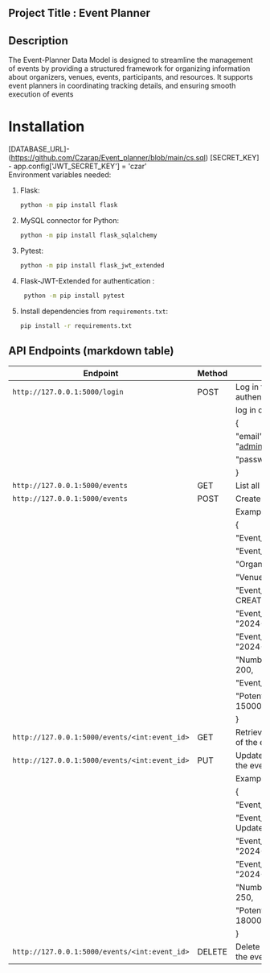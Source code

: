 ## Project Title : Event Planner 
## Description
The Event-Planner Data Model is designed to streamline the management of events by providing a structured framework for organizing information about organizers, venues, events, participants, and resources. It supports event planners in coordinating  tracking details, and ensuring smooth execution of events

# Installation
[DATABASE_URL]-(https://github.com/Czarap/Event_planner/blob/main/cs.sql)
[SECRET_KEY] - app.config['JWT_SECRET_KEY'] = 'czar'  
Environment variables needed:
1. Flask:
    ```bash
    python -m pip install flask
    ```
2. MySQL connector for Python:
    ```bash
    python -m pip install flask_sqlalchemy
    ```
3. Pytest:
    ```bash
    python -m pip install flask_jwt_extended
    ```
4. Flask-JWT-Extended for authentication :
    ```bash
     python -m pip install pytest
5. Install dependencies from `requirements.txt`:
    ```bash
    pip install -r requirements.txt
    ```

## API Endpoints (markdown table)
| Endpoint                                      | Method |                 Description                 |
|---------------------------------------------  |--------|---------------------------------------------|
| `http://127.0.0.1:5000/login`                 | POST   |  Log in for  JWT authentication token       |
|										        |        |            log in details                   |
|									            |	     |    {                                        |
|                                               |        |         "email": "admin@gmail.com",         |
|										        |	     |       "password": "password"                |
|                                               |        |                              }              |
| `http://127.0.0.1:5000/events`                | GET    | List all flight schedules                   |
| `http://127.0.0.1:5000/events`                | POST   |   Create a new data table                   |
|                                               |        |         Example Template                    |
|                                               |        |   {                                         |
|                                               |        |      "Event_Status_Code": 1,                |
|                                               |        |       "Event_Type_Code": 2,                 |
|                                               |        |        "Organizer_ID": 3,                   |
|                                               |        |        "Venue_ID": 4,                       |
|                                               |        |        "Event_Name": "Test CREATE",         |
|                                               |        |        "Event_Start_Date": "2024-01-10",    |
|                                               |        |        "Event_End_Date": "2024-01-12",      |
|                                               |        |        "Number_of_Participants": 200,       |
|                                               |        |        "Event_Duration": 3,                 |
|                                               |        |        "Potential_Cost": 15000.00           |
|                                               |        |        }                                    |
| `http://127.0.0.1:5000/events/<int:event_id>` | GET    | Retrieve the specifc data of the event_id   |
| `http://127.0.0.1:5000/events/<int:event_id>` | PUT    |  Updates existing data of the event_id      |
|                                               |        |            Example Template                 |
|                                               |        | {                                           |       
|                                               |        |       "Event_Status_Code": 2,               |
|                                               |        |       "Event_Name": "Test Update",          |
|                                               |        |       "Event_Start_Date": "2024-01-11",     |
|                                               |        |       "Event_End_Date": "2024-01-13",       |
|                                               |        |        "Number_of_Participants": 250,       |
|                                               |        |        "Potential_Cost": 18000.00           |
|                                               |        |                                    }        |
| `http://127.0.0.1:5000/events/<int:event_id>` | DELETE | Delete the specific data of the event_id    |
